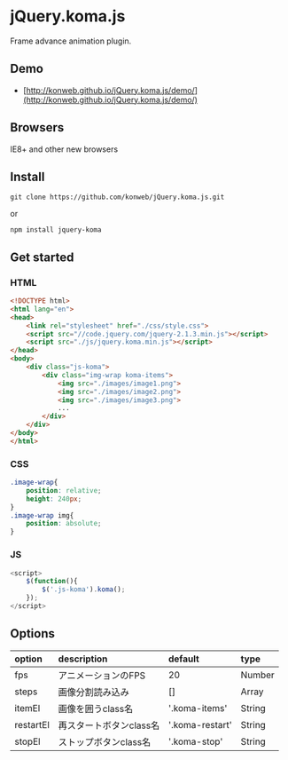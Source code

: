 # jQuery.koma.js

Frame advance animation plugin.

## Demo
- [http://konweb.github.io/jQuery.koma.js/demo/](http://konweb.github.io/jQuery.koma.js/demo/)

## Browsers
IE8+ and other new browsers

## Install
```
git clone https://github.com/konweb/jQuery.koma.js.git
```

or

```
npm install jquery-koma
```

## Get started
### HTML
```html
<!DOCTYPE html>
<html lang="en">
<head>
	<link rel="stylesheet" href="./css/style.css">
	<script src="//code.jquery.com/jquery-2.1.3.min.js"></script>
	<script src="./js/jquery.koma.min.js"></script>
</head>
<body>
	<div class="js-koma">
		<div class="img-wrap koma-items">
			<img src="./images/image1.png">
			<img src="./images/image2.png">
			<img src="./images/image3.png">
			...
		</div>
	</div>
</body>
</html>
```

### CSS
```css
.image-wrap{
	position: relative;
	height: 240px;
}
.image-wrap img{
	position: absolute;
}
```

### JS
```js
<script>
	$(function(){
		$('.js-koma').koma();
	});
</script>
```

## Options

| option | description | default | type |
|:---|:---|:---|:---|
| fps | アニメーションのFPS | 20 | Number |
| steps | 画像分割読み込み | [] | Array |
| itemEl | 画像を囲うclass名 | '.koma-items' | String |
| restartEl | 再スタートボタンclass名 | '.koma-restart' | String |
| stopEl | ストップボタンclass名 | '.koma-stop' | String |
